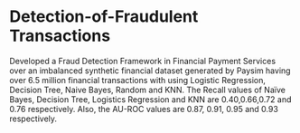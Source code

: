 # Detection-of-Fraudulent Transactions
Developed a Fraud Detection Framework in Financial Payment Services over an imbalanced synthetic financial dataset generated by Paysim having over 6.5 million financial transactions with using Logistic Regression, Decision Tree, Naive Bayes, Random and KNN. The Recall values of Naïve Bayes, Decision Tree, Logistics Regression and KNN are 0.40,0.66,0.72 and 0.76 respectively. Also, the AU-ROC values are 0.87, 0.91, 0.95 and 0.93 respectively. 
